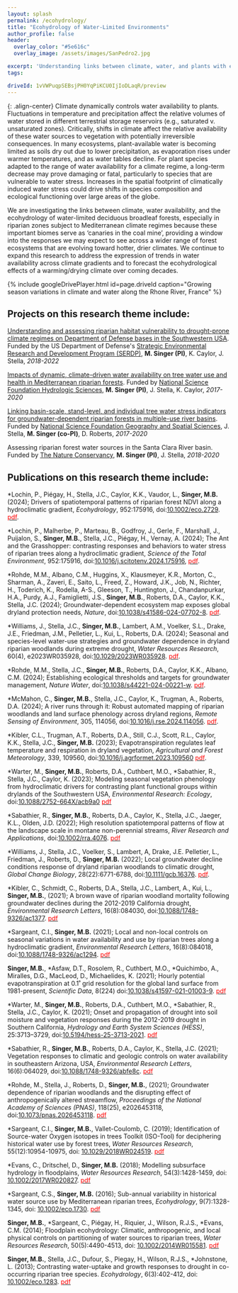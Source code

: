 ```yaml
---
layout: splash
permalink: /ecohydrology/
title: "Ecohydrology of Water-Limited Environments"
author_profile: false
header:
  overlay_color: "#5e616c"
  overlay_image: /assets/images/SanPedro2.jpg

excerpt: 'Understanding links between climate, water, and plants with emphasis on dryness and drought.'
tags:

driveId: 1vVWPuqpSEBsjPH0YqPiKCU0IjIoDLaqR/preview
---
```


{: .align-center}
Climate dynamically controls water availability to plants. Fluctuations in temperature and precipitation affect the relative volumes of water stored in different terrestrial storage reservoirs (e.g., saturated v. unsaturated zones). Critically, shifts in climate affect the relative availability of these water sources to vegetation with potentially irreversible consequences. In many ecosystems, plant-available water is becoming limited as soils dry out due to lower precipitation, as evaporation rises under warmer temperatures, and as water tables decline. For plant species adapted to the range of water availability for a climate regime, a long-term decrease may prove damaging or fatal, particularly to species that are vulnerable to water stress. Increases in the spatial footprint of climatically induced water stress could drive shifts in species composition and ecological functioning over large areas of the globe. 

We are investigating the links between climate, water availability, and the ecohydrology of water-limited deciduous broadleaf forests, especially in riparian zones subject to Mediterranean climate regimes because these important biomes serve as ‘canaries in the coal mine’, providing a window into the responses we may expect to see across a wider range of forest ecosystems that are evolving toward hotter, drier climates. We continue to expand this research to address the expression of trends in water availability across climate gradients and to forecast the ecohydrological effects of a warming/drying climate over coming decades.


{% include googleDrivePlayer.html id=page.driveId caption="Growing season variations in climate and water along the Rhone River, France" %}

## Projects on this research theme include:<br>
[Understanding and assessing riparian habitat vulnerability to drought-prone climate regimes on Department of Defense bases in the Southwestern USA](https://serdp-estcp.org/projects/details/2fa78b58-19fb-4729-b736-760228e85375/rc18-1006-project-overview). Funded by the US Department of Defense's [Strategic Environmental Research and Development Program (SERDP)](https://www.serdp-estcp.org/), **M. Singer (PI)**, K. Caylor, J. Stella, _2018-2022_

[Impacts of dynamic, climate-driven water availability on tree water use and health in Mediterranean riparian forests](https://nsf.gov/awardsearch/showAward?AWD_ID=1700555). Funded by [National Science Foundation Hydrologic Sciences](https://www.nsf.gov/funding/pgm_summ.jsp?pims_id=13684), **M. Singer (PI)**, J. Stella, K. Caylor, _2017-2020_

[Linking basin-scale, stand-level, and individual tree water stress indicators for groundwater-dependent riparian forests in multiple-use river basins](https://www.nsf.gov/awardsearch/showAward?AWD_ID=1660490). Funded by [National Science Foundation Geography and Spatial Sciences](https://www.nsf.gov/funding/pgm_summ.jsp?pims_id=505034), J. Stella, **M. Singer (co-PI)**, D. Roberts, _2017-2020_

Assessing riparian forest water sources in the Santa Clara River basin. Funded by [The Nature Conservancy](https://www.nature.org/en-us/), **M. Singer (PI)**, J. Stella, _2018-2020_

## Publications on this research theme include:<br>
*Lochin, P., Piégay, H., Stella, J.C., Caylor, K.K., Vaudor, L., **Singer, M.B.** (2024); Drivers of spatiotemporal patterns of riparian forest NDVI along a hydroclimatic gradient, _Ecohydrology_, 952:175916, doi:[10.1002/eco.2729](https://onlinelibrary.wiley.com/doi/10.1002/eco.2729). [<span style="color:red">pdf</span>](../assets/pdfs/publications/Lochin_etal_2024b.pdf).

*Lochin, P., Malherbe, P., Marteau, B., Godfroy, J., Gerle, F., Marshall, J., Puijalon, S., **Singer, M.B.**, Stella, J.C., Piégay, H., Vernay, A. (2024); The Ant and the Grasshopper: contrasting responses and behaviors to water stress of riparian trees along a hydroclimatic gradient, _Science of the Total Environment_, 952:175916, doi:[10.1016/j.scitotenv.2024.175916](https://www.sciencedirect.com/science/article/pii/S0048969724060728?via%3Dihub), [<span style="color:red">pdf</span>](../assets/pdfs/publications/Lochin_etal_2024.pdf).

*Rohde, M.M., Albano, C.M., Huggins, X., Klausmeyer, K.R., Morton, C., Sharman, A., Zaveri, E., Saito, L., Freed, Z., Howard, J.K., Job, N., Richter, H., Toderich, K., Rodella, A-S., Gleeson, T., Huntington, J., Chandanpurkar, H.A., Purdy, A.J., Famiglietti, J.S., **Singer, M.B.**, Roberts, D.A., Caylor, K.K., Stella, J.C. (2024); Groundwater-dependent ecosystem map exposes global dryland protection needs, _Nature_, doi:[10.1038/s41586-024-07702-8](https://www.nature.com/articles/s41586-024-07702-8
). [<span style="color:red">pdf</span>](../assets/pdfs/publications/Rohde_etal_2024b.pdf).

*Williams, J., Stella, J.C., **Singer, M.B.**, Lambert, A.M., Voelker, S.L., Drake, J.E., Friedman, J.M., Pelletier, L., Kui, L., Roberts, D.A. (2024); Seasonal and species-level water-use strategies and groundwater dependence in dryland riparian woodlands during extreme drought, _Water Resources Research_, 60(4), e2023WR035928, doi:[10.1029/2023WR035928](https://agupubs.onlinelibrary.wiley.com/doi/10.1029/2023WR035928). [<span style="color:red">pdf</span>](../assets/pdfs/publications/Williams_etal_2024.pdf).

*Rohde, M.M., Stella, J.C., **Singer, M.B.**, Roberts, D.A., Caylor, K.K., Albano, C.M. (2024); Establishing ecological thresholds and targets for groundwater management, _Nature Water_, doi:[10.1038/s44221-024-00221-w](https://doi.org/10.1038/s44221-024-00221-w). [<span style="color:red">pdf</span>](../assets/pdfs/publications/Rohde_etal_2024.pdf).

*McMahon, C., **Singer, M.B.**, Stella, J.C., Caylor, K., Trugman, A., Roberts, D.A. (2024); A river runs through it: Robust automated mapping of riparian woodlands and land surface phenology across dryland regions, _Remote Sensing of Environment_, 305, 114056, doi:[10.1016/j.rse.2024.114056](https://www.sciencedirect.com/science/article/pii/S0034425724000671). [<span style="color:red">pdf</span>](../assets/pdfs/publications/McMahon_etal_2024.pdf).

*Kibler, C.L., Trugman, A.T., Roberts, D.A., Still, C.J., Scott, R.L., Caylor, K.K., Stella, J.C., **Singer, M.B.** (2023); Evapotranspiration regulates leaf temperature and respiration in dryland vegetation, _Agricultural and Forest Meteorology_, 339, 109560, doi:[10.1016/j.agrformet.2023.109560](https://www.sciencedirect.com/science/article/pii/S0168192323002514) [<span style="color:red">pdf</span>](../assets/pdfs/publications/Kibler_etal_2023.pdf). 

*Warter, M., **Singer, M.B.**, Roberts, D.A., Cuthbert, M.O., *Sabathier, R., Stella, J.C., Caylor, K. (2023); Modeling seasonal vegetation phenology from hydroclimatic drivers for contrasting plant functional groups within drylands of the Southwestern USA, _Environmental Research: Ecology_, doi:[10.1088/2752-664X/acb9a0](https://iopscience.iop.org/article/10.1088/2752-664X/acb9a0) [<span style="color:red">pdf</span>](../assets/pdfs/publications/Warter_etal_2023.pdf)

*Sabathier, R., **Singer, M.B.**, Roberts, D.A., Caylor, K., Stella, J.C., Jaeger, K.L., Olden, J.D. (2022); High resolution spatiotemporal patterns of flow at the landscape scale in montane non-perennial streams, _River Research and Applications_, doi:[10.1002/rra.4076](https://onlinelibrary.wiley.com/doi/abs/10.1002/rra.4076). [<span style="color:red">pdf</span>](../assets/pdfs/publications/Sabathier_etal_2022.pdf) 

*Williams, J., Stella, J.C., Voelker, S., Lambert, A, Drake, J.E. Pelletier, L., Friedman, J., Roberts, D., **Singer, M.B.** (2022); Local groundwater decline conditions response of dryland riparian woodlands to climatic drought, _Global Change Biology_, 28(22):6771-6788, doi:[10.1111/gcb.16376](https://onlinelibrary.wiley.com/doi/full/10.1111/gcb.16376). [<span style="color:red">pdf</span>](../assets/pdfs/publications/Williams_etal_2022.pdf).	

*Kibler, C., Schmidt, C., Roberts, D.A., Stella, J.C., Lambert, A., Kui, L., **Singer, M.B.**,  (2021); A brown wave of riparian woodland mortality following groundwater declines during the 2012-2019 California drought, _Environmental Research Letters_, 16(8):084030, doi:[10.1088/1748-9326/ac1377](https://iopscience.iop.org/article/10.1088/1748-9326/ac1377). [<span style="color:red">pdf</span>](../assets/pdfs/publications/Kibler_etal_2021.pdf)   

*Sargeant, C.I., **Singer, M.B.** (2021); Local and non-local controls on seasonal variations in water availability and use by riparian trees along a hydroclimatic gradient, _Environmental Research Letters_, 16(8):084018, doi:[10.1088/1748-9326/ac1294](https://iopscience.iop.org/article/10.1088/1748-9326/ac1294/meta). [<span style="color:red">pdf</span>](../assets/pdfs/publications/Sargeant_Singer_2021.pdf)  

**Singer, M.B.**, *Asfaw, D.T., Rosolem, R., Cuthbert, M.O., *Quichimbo, A., Miralles, D.G., MacLeod, D., Michaelides, K. (2021); Hourly potential evapotranspiration at 0.1˚ grid resolution for the global land surface from 1981-present, _Scientific Data_, 8(224) doi:[10.1038/s41597-021-01003-9](https://www.nature.com/articles/s41597-021-01003-9). [<span style="color:red">pdf</span>](../assets/pdfs/publications/Singer_etal_2021.pdf)  

*Warter, M., **Singer, M.B.**, Roberts, D.A., Cuthbert, M.O., *Sabathier, R., Stella, J.C., Caylor, K. (2021); Onset and propagation of drought into soil moisture and vegetation responses during the 2012-2019 drought in Southern California, _Hydrology and Earth System Sciences (HESS)_, 25:3713–3729, doi:[10.5194/hess-25-3713-2021](https://hess.copernicus.org/articles/25/3713/2021/). [<span style="color:red">pdf</span>](../assets/pdfs/publications/Warter_etal_2021.pdf)  

*Sabathier, R., **Singer, M.B.**, Roberts, D.A., Caylor, K., Stella, J.C. (2021); Vegetation responses to climatic and geologic controls on water availability in southeastern Arizona, USA, _Environmental Research Letters_, 16(6):064029, doi:[10.1088/1748-9326/abfe8c](https://iopscience.iop.org/article/10.1088/1748-9326/abfe8c). [<span style="color:red">pdf</span>](../assets/pdfs/publications/Sabathier_etal_2021.pdf)

*Rohde, M., Stella, J., Roberts, D., **Singer, M.B.**, (2021); Groundwater dependence of riparian woodlands and the disrupting effect of anthropogenically altered streamflow, _Proceedings of the National Academy of Sciences (PNAS)_, 118(25), e2026453118, doi:[10.1073/pnas.2026453118](https://www.pnas.org/content/118/25/e2026453118). [<span style="color:red">pdf</span>](../assets/pdfs/publications/Rohde_etal_2021.pdf)  

*Sargeant, C.I., **Singer, M.B.**, Vallet-Coulomb, C. (2019); Identification of Source-water Oxygen isotopes in trees Toolkit (ISO-Tool) for deciphering historical water use by forest trees, _Water Resources Research_, 55(12):10954-10975, doi: [10.1029/2018WR024519](https://agupubs.onlinelibrary.wiley.com/doi/abs/10.1029/2018WR024519). [<span style="color:red">pdf</span>](../assets/pdfs/publications/Sargeant_etal_2019.pdf)	

*Evans, C., Dritschel, D., **Singer, M.B.** (2018); Modelling subsurface hydrology in floodplains, _Water Resources Research_, 54(3):1428-1459, doi: [10.1002/2017WR020827](https://agupubs.onlinelibrary.wiley.com/doi/10.1002/2017WR020827). [<span style="color:red">pdf</span>](../assets/pdfs/publications/Evans_etal_2018.pdf)	

*Sargeant, C.S., **Singer, M.B.** (2016); Sub-annual variability in historical water source use by Mediterranean riparian trees, _Ecohydrology_, 9(7):1328-1345, doi: [10.1002/eco.1730](https://onlinelibrary.wiley.com/doi/10.1002/eco.1730). [<span style="color:red">pdf</span>](https://onlinelibrary.wiley.com/doi/epdf/10.1002/eco.1730)	

**Singer, M.B.**, *Sargeant, C., Piégay, H., Riquier, J., Wilson, R.J.S., *Evans, C.M. (2014); Floodplain ecohydrology: Climatic, anthropogenic, and local physical controls on partitioning of water sources to riparian trees, _Water Resources Research_, 50(5):4490-4513, doi: [10.1002/2014WR015581](http://onlinelibrary.wiley.com/doi/10.1002/2014WR015581/full). [<span style="color:red">pdf</span>](http://onlinelibrary.wiley.com/doi/10.1002/2014WR015581/pdf) 	

**Singer, M.B.**, Stella, J.C., Dufour, S., Piegay, H., Wilson, R.J.S., *Johnstone, L. (2013); Contrasting water-uptake and growth responses to drought in co-occurring riparian tree species. _Ecohydrology_, 6(3):402-412, doi: [10.1002/eco.1283](http://onlinelibrary.wiley.com/doi/10.1002/eco.1283/abstract). [<span style="color:red">pdf</span>](../assets/pdfs/publications/Singer_etal_2013.pdf)	 	